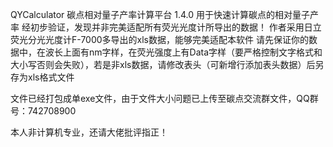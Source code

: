 QYCalculator
碳点相对量子产率计算平台 1.4.0
用于快速计算碳点的相对量子产率
经初步验证，发现并非完美适配所有荧光光度计所导出的数据！
作者采用日立荧光分光光度计F-7000多导出的xls数据，能够完美适配本软件
请先保证你的数据中，在波长上面有nm字样，在荧光强度上有Data字样（要严格控制文字格式和大小写否则会失败），若是非xls数据，请修改表头（可新增行添加表头数据）后另存为xls格式文件

文件已经打包成单exe文件，由于文件大小问题已上传至碳点交流群文件，QQ群号：742708900

本人非计算机专业，还请大佬批评指正！

